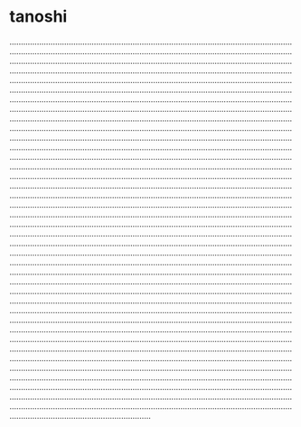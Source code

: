 # tanoshi

..................................................................................................................................................................................................................................................................................................................................................................................................................................................................................................................................................................................................................................................................................................................................................................................................................................................................................................................................................................................................................................................................................................................................................................................................................................................................................................................................................................................................................................................................................................................................................................................................................................................................................................................................................................................................................................................................................................................................................................................................................................................................................................................................................................................................................................................................................................................................................................................................................................................................................................................................................................................................................................................................................................................................................................................................................................................................................................................................................................................................................................................................................................................................................................................................................................................................................................................................................................................................................................................................................................................................................................................................................................................................................................................................................................................................................................................................................................................................................................................................................................................................................................................................................................................................................................................................................................................................................................................................................................................................................................................................................................................................................................................................................................................................................................................................................................................................................................................................................................................................................................................................................................